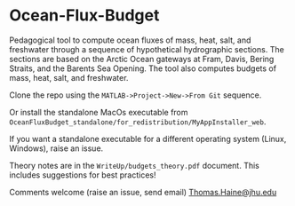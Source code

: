 # Ocean-Flux-Budget

Pedagogical tool to compute ocean fluxes of mass, heat, salt, and freshwater through a sequence of hypothetical hydrographic sections. 
The sections are based on the Arctic Ocean gateways at Fram, Davis, Bering Straits, and the Barents Sea Opening.
The tool also computes budgets of mass, heat, salt, and freshwater.

Clone the repo using the `MATLAB->Project->New->From Git` sequence. 

Or install the standalone MacOs executable from `OceanFluxBudget_standalone/for_redistribution/MyAppInstaller_web`.

If you want a standalone executable for a different operating system (Linux, Windows), raise an issue.

Theory notes are in the `WriteUp/budgets_theory.pdf` document. This includes suggestions for best practices!

Comments welcome (raise an issue, send email)
Thomas.Haine@jhu.edu
